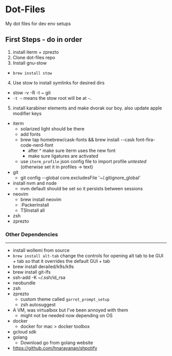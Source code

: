 # Dot-Files
My dot files for dev env setups

## First Steps - do in order
1) install iterm + zprezto
2) Clone dot-files repo
3) Install gnu-stow
  * `brew install stow` 
4) Use stow to install symlinks for desired dirs
  * stow -v -R -t ~ git
  * `-t ~` means the stow root will be at `~`.
5) install karabiner elements and make dvorak our boy. also update apple modifier keys

* iterm
  * solarized light should be there
  * add fonts
  + brew tap homebrew/cask-fonts && brew install --cask font-fira-code-nerd-font
    * after ^ make sure iterm uses the new font
    * make sure ligatures are activated
  + use `iterm_profile` json config file to import profile *untested* (otherwise set it in profiles -> text)
* git
  + git config --global core.excludesFile '~/.gitignore_global'
* install nvm and node
  * nvm default should be set so it persists between sessions
* neovim
	+ brew install neovim
	+ :PackerInstall
	+ TSInstall all
* zsh
* zprezto

### Other Dependencies
---
* install wollemi from source
* `brew install alt-tab` change the controls for opening alt tab to be GUI + tab so that it overrides the default GUI + tab
*  brew install derailed/k9s/k9s
* brew install git-lfs
* ssh-add -K ~/.ssh/id_rsa
* neobundle
* zsh
* zprezto
  - custom theme called `garret_prompt_setup`
  - zsh autosuggest
* A VM, was virtualbox but I've been annoyed with them
  - might not be needed now depending on OS
* docker
  - docker for mac > docker toolbox
* gcloud sdk
* golang
  - Download go from golang website
* https://github.com/hnarayanan/shpotify
